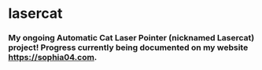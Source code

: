 # lasercat

### My ongoing Automatic Cat Laser Pointer (nicknamed Lasercat) project! Progress currently being documented on my website https://sophia04.com. 
